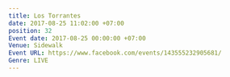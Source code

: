 ```yaml
---
title: Los Torrantes
date: 2017-08-25 11:02:00 +07:00
position: 32
Event date: 2017-08-25 00:00:00 +07:00
Venue: Sidewalk
Event URL: https://www.facebook.com/events/143555232905681/
Genre: LIVE
---
```


